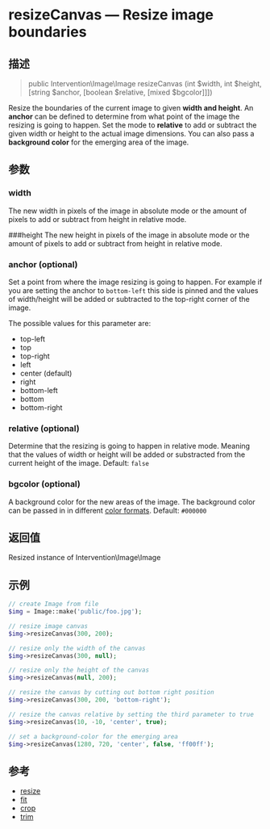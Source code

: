 # resizeCanvas — Resize image boundaries

## 描述

> public Intervention\Image\Image resizeCanvas (int $width, int $height, [string $anchor, [boolean $relative, [mixed $bgcolor]]])

Resize the boundaries of the current image to given **width and height**. An **anchor** can be defined to determine from what point of the image the resizing is going to happen. Set the mode to **relative** to add or subtract the given width or height to the actual image dimensions. You can also pass a **background color** for the emerging area of the image.


## 参数

### width
The new width in pixels of the image in absolute mode or the amount of pixels to add or subtract from height in relative mode.

###height
The new height in pixels of the image in absolute mode or the amount of pixels to add or subtract from height in relative mode.

### anchor (optional)
Set a point from where the image resizing is going to happen. For example if you are setting the anchor to ```bottom-left``` this side is pinned and the values of width/height will be added or subtracted to the top-right corner of the image.

The possible values for this parameter are:

- top-left
- top
- top-right
- left
- center (default)
- right
- bottom-left
- bottom
- bottom-right


### relative (optional)
Determine that the resizing is going to happen in relative mode. Meaning that the values of width or height will be added or substracted from the current height of the image. Default: ```false```


### bgcolor (optional)
A background color for the new areas of the image. The background color can be passed in in different [color formats](/getting_started/formats). Default: ```#000000```


## 返回值
Resized instance of Intervention\Image\Image

## 示例

```php
// create Image from file
$img = Image::make('public/foo.jpg');

// resize image canvas
$img->resizeCanvas(300, 200);

// resize only the width of the canvas
$img->resizeCanvas(300, null);

// resize only the height of the canvas
$img->resizeCanvas(null, 200);

// resize the canvas by cutting out bottom right position
$img->resizeCanvas(300, 200, 'bottom-right');

// resize the canvas relative by setting the third parameter to true
$img->resizeCanvas(10, -10, 'center', true);

// set a background-color for the emerging area
$img->resizeCanvas(1280, 720, 'center', false, 'ff00ff');
```


## 参考

- [resize](/api/resize)
- [fit](/api/fit)
- [crop](/api/crop)
- [trim](/api/trim)
